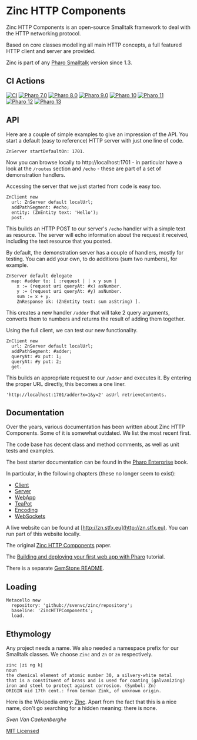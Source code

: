 # Zinc HTTP Components

Zinc HTTP Components is an open-source Smalltalk framework 
to deal with the HTTP networking protocol.

Based on core classes modelling all main HTTP concepts, 
a full featured HTTP client and server are provided.

Zinc is part of any [Pharo Smalltalk](https://www.pharo.org) version since 1.3.


## CI Actions

[![CI](https://github.com/svenvc/zinc/actions/workflows/CI.yml/badge.svg)](https://github.com/svenvc/zinc/actions/workflows/CI.yml)
[![Pharo 7.0](https://img.shields.io/badge/Pharo-7.0-informational)](https://pharo.org)
[![Pharo 8.0](https://img.shields.io/badge/Pharo-8.0-informational)](https://pharo.org)
[![Pharo 9.0](https://img.shields.io/badge/Pharo-9.0-informational)](https://pharo.org)
[![Pharo 10](https://img.shields.io/badge/Pharo-10-informational)](https://pharo.org)
[![Pharo 11](https://img.shields.io/badge/Pharo-11-informational)](https://pharo.org)
[![Pharo 12](https://img.shields.io/badge/Pharo-12-informational)](https://pharo.org)
[![Pharo 13](https://img.shields.io/badge/Pharo-13-informational)](https://pharo.org)


## API

Here are a couple of simple examples to give an impression of the API.
You start a default (easy to reference) HTTP server with just one line of code.

```Smalltalk
ZnServer startDefaultOn: 1701.
```

Now you can browse locally to http://localhost:1701 - in particular 
have a look at the `/routes` section and `/echo` - these are part of a set of demonstration handlers.

Accessing the server that we just started from code is easy too.

```Smalltalk
ZnClient new 
  url: ZnServer default localUrl; 
  addPathSegment: #echo; 
  entity: (ZnEntity text: 'Hello'); 
  post.
```

This builds an HTTP POST to our server's `/echo` handler with a simple text as resource. 
The server will echo information about the request it received, including the text resource that you posted.

By default, the demonstration server has a couple of handlers, mostly for testing.
You can add your own, to do additions (sum two numbers), for example.


```Smalltalk
ZnServer default delegate 
  map: #adder to: [ :request | | x y sum |
    x := (request uri queryAt: #x) asNumber.
    y := (request uri queryAt: #y) asNumber.
    sum := x + y.
    ZnResponse ok: (ZnEntity text: sum asString) ].
```

This creates a new handler `/adder` that will take 2 query arguments, converts them to numbers and returns the result of adding them together.

Using the full client, we can test our new functionality.

```Smalltalk
ZnClient new 
  url: ZnServer default localUrl; 
  addPathSegment: #adder;
  queryAt: #x put: 1;
  queryAt: #y put: 2;
  get.
```

This builds an appropriate request to our `/adder` and executes it.
By entering the proper URL directly, this becomes a one liner.

```Smalltalk
'http://localhost:1701/adder?x=1&y=2' asUrl retrieveContents.
```


## Documentation


Over the years, various documentation has been written about Zinc HTTP Components. 
Some of it is somewhat outdated. We list the most recent first.

The code base has decent class and method comments, as well as unit tests and examples.

The best starter documentation can be found in the 
[Pharo Enterprise](http://books.pharo.org/enterprise-pharo/) book.

In particular, in the following chapters (these no longer seem to exist):
- [Client](https://ci.inria.fr/pharo-contribution/job/EnterprisePharoBook/lastSuccessfulBuild/artifact/book-result/Zinc-HTTP-Client/Zinc-HTTP-Client.html)
- [Server](https://ci.inria.fr/pharo-contribution/job/EnterprisePharoBook/lastSuccessfulBuild/artifact/book-result/Zinc-HTTP-Server/Zinc-HTTP-Server.html)
- [WebApp](https://ci.inria.fr/pharo-contribution/job/EnterprisePharoBook/lastSuccessfulBuild/artifact/book-result/WebApp/WebApp.html)
- [TeaPot](https://ci.inria.fr/pharo-contribution/job/EnterprisePharoBook/lastSuccessfulBuild/artifact/book-result/Teapot/Teapot.html)
- [Encoding](https://ci.inria.fr/pharo-contribution/job/EnterprisePharoBook/lastSuccessfulBuild/artifact/book-result/Zinc-Encoding-Meta/Zinc-Encoding-Meta.html)
- [WebSockets](https://ci.inria.fr/pharo-contribution/job/EnterprisePharoBook/lastSuccessfulBuild/artifact/book-result/WebSockets/WebSockets.html)

A live website can be found at [http://zn.stfx.eu](http://zn.stfx.eu). You can run part of this website locally.

The original [Zinc HTTP Components](doc/zinc-http-components-paper.md) paper.

The [Building and deploying your first web app with Pharo](doc/build-and-deploy-1st-webapp/build-deploy-1st-webapp.md) tutorial.

There is a separate [GemStone README](README-gemstone.md).

## Loading

```Smalltalk
Metacello new
  repository: 'github://svenvc/zinc/repository';
  baseline: 'ZincHTTPComponents';
  load.
```


## Ethymology

Any project needs a name. We also needed a namespace prefix for our Smalltalk classes. 
We choose `Zinc` and `Zn` or `zn` respectively.

```
zinc |zi ng k|
noun
the chemical element of atomic number 30, a silvery-white metal 
that is a constituent of brass and is used for coating (galvanizing) 
iron and steel to protect against corrosion. (Symbol: Zn)
ORIGIN mid 17th cent.: from German Zink, of unknown origin.
```

Here is the Wikipedia entry: [Zinc](http://en.wikipedia.org/wiki/Zinc).
Apart from the fact that this is a nice name, don't go searching for a hidden meaning:
there is none.


*Sven Van Caekenberghe*


[MIT Licensed](https://github.com/svenvc/zinc/blob/master/license.txt)
